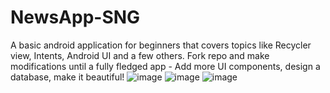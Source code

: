 # NewsApp-SNG
A basic android application for beginners that covers topics like Recycler view, Intents, Android UI and a few others. Fork repo and make modifications until a fully fledged app - Add more UI components, design a database, make it beautiful!
![image](https://res.cloudinary.com/aunnaemeka/image/upload/v1588966189/Android%20Task4/NoteAppHome_z2li7d.jpg)
![image](https://res.cloudinary.com/aunnaemeka/image/upload/v1588966220/Android%20Task4/NoteAppView_ouyrag.jpg)
![image](https://res.cloudinary.com/aunnaemeka/image/upload/v1588966220/Android%20Task4/NoteAppView_ouyrag.jpg)
